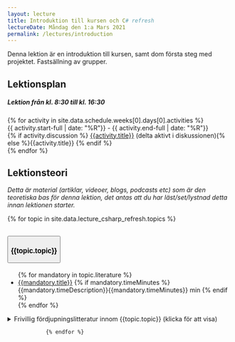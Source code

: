```yaml
---
layout: lecture
title: Introduktion till kursen och C# refresh
lectureDate: Måndag den 1:a Mars 2021
permalink: /lectures/introduction
---
```



Denna lektion är en introduktion till kursen, samt dom första steg med projektet. Fastsällning av grupper.

## Lektionsplan
  <div class="card schedule-card">
          <div class="card-body">
            <div class="row">
                <h5 class="pl-3"><i class="bi bi-calendar-week"></i> Lektion från kl. 8:30 till kl. 16:30 </h5>
            </div>    
{% for activity in site.data.schedule.weeks[0].days[0].activities %}
            <div class="row">
              <div class="col-sm-1 ">
                <div class="circle"></div>
              </div>
              <div class="col-sm-2 p-0 schedule-txt">
             {{ activity.start-full | date: "%R"}} - {{ activity.end-full | date: "%R"}} 
              </div>
              <div class="col-sm-9 schedule-txt">
              {% if activity.discussion %}
              <a href="{{activity.discussion}}">{{activity.title}}</a> <i class="fa fa-comments" aria-hidden="true"></i> 
              (delta aktivt i diskussionen){% else %}{{activity.title}} {% endif %}
              </div>
            </div>
{% endfor %}
          </div>
        </div>




## Lektionsteori
*Detta är material (artiklar, videoer, blogs, podcasts etc) som är den teoretiska bas för denna lektion, det antas att du har läst/set/lystnad detta innan lektionen starter.*

  <div class="accordion" id="accordionExample">
{% for topic in site.data.lecture_csharp_refresh.topics %}
            <div class="card">
                <div class="card-header" id="headingOne">
                  <h2 class="mb-0 w-100">
                    <button class="btn btn-link btn-block text-left" type="button" data-toggle="collapse" data-target="#ex{{forloop.index0}}" aria-expanded="false" aria-controls="ex{{forloop.index0}}">
                      <h3 id="object-oriented-programming-and-c"><i class="bi bi-chevron-double-right"></i> 
                      {{topic.topic}}
                      </h3>
                    </button>
                  </h2>
                </div>
                <div id="ex{{forloop.index0}}" class="collapse " aria-labelledby="headingOne" data-parent="#accordionExample">
                  <div class="card-body">
                  <ul>
                  {% for mandatory in topic.literature %}
                  <li class="mb-3">
                       <a href="{{mandatory.url}}">{{mandatory.title}}</a>
                      {% if mandatory.timeMinutes %} 
                        <span class="badges"><span class="badge badge-{{mandatory.timeBadge}}">{{mandatory.timeDescription}}</span><span class="badge badge-secondary">{{mandatory.timeMinutes}} min</span></span>
                      {% endif %}
                    </li>
                  {% endfor %}
                  </ul>
                  <details>
                  <summary>Frivillig fördjupningslitteratur innom {{topic.topic}} (klicka för att visa)</summary>
                  <ul>
                  {% for optional in topic.optionalLiterature %}
                  <li class="mb-4">
                  <a href="{{optional.url}}">{{optional.title}}</a>
                  <span class="badges"><span class="badge badge-info">Article</span><span class="badge badge-secondary">12min</span></span>
                  </li>
                  {%endfor%}
                  </ul>
                  </details>
                  </div>
                </div>
                </div>
                
                {% endfor %}